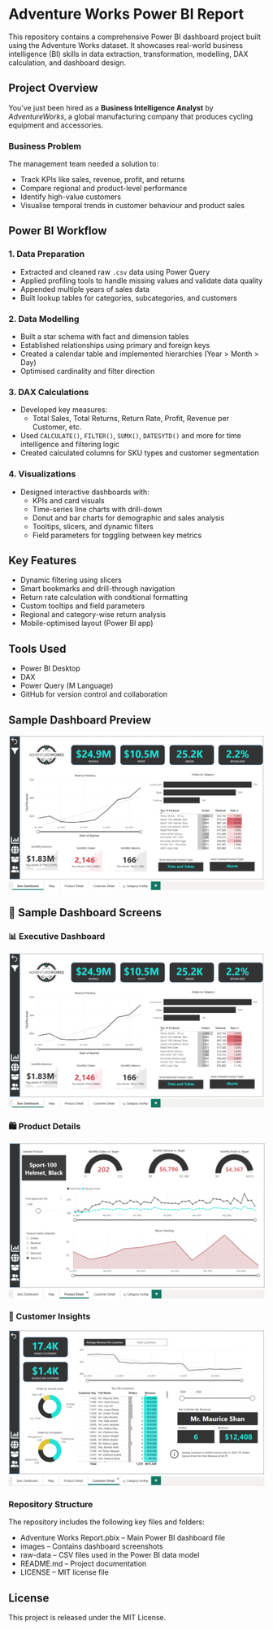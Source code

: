 # Adventure Works Power BI Report

This repository contains a comprehensive Power BI dashboard project built using the Adventure Works dataset. It showcases real-world business intelligence (BI) skills in data extraction, transformation, modelling, DAX calculation, and dashboard design.




##  Project Overview

You’ve just been hired as a **Business Intelligence Analyst** by *AdventureWorks*, a global manufacturing company that produces cycling equipment and accessories.

###  Business Problem

The management team needed a solution to:
- Track KPIs like sales, revenue, profit, and returns
- Compare regional and product-level performance
- Identify high-value customers
- Visualise temporal trends in customer behaviour and product sales




##  Power BI Workflow

### 1. **Data Preparation**
- Extracted and cleaned raw `.csv` data using Power Query
- Applied profiling tools to handle missing values and validate data quality
- Appended multiple years of sales data
- Built lookup tables for categories, subcategories, and customers

### 2. **Data Modelling**
- Built a star schema with fact and dimension tables
- Established relationships using primary and foreign keys
- Created a calendar table and implemented hierarchies (Year > Month > Day)
- Optimised cardinality and filter direction

### 3. **DAX Calculations**
- Developed key measures: 
  - Total Sales, Total Returns, Return Rate, Profit, Revenue per Customer, etc.
- Used `CALCULATE()`, `FILTER()`, `SUMX()`, `DATESYTD()` and more for time intelligence and filtering logic
- Created calculated columns for SKU types and customer segmentation

### 4. **Visualizations**
- Designed interactive dashboards with:
  - KPIs and card visuals
  - Time-series line charts with drill-down
  - Donut and bar charts for demographic and sales analysis
  - Tooltips, slicers, and dynamic filters
  - Field parameters for toggling between key metrics




##  Key Features

-  Dynamic filtering using slicers
-  Smart bookmarks and drill-through navigation
-  Return rate calculation with conditional formatting
-  Custom tooltips and field parameters
-  Regional and category-wise return analysis
-  Mobile-optimised layout (Power BI app)




##  Tools Used

- Power BI Desktop
- DAX
- Power Query (M Language)
- GitHub for version control and collaboration




## Sample Dashboard Preview

![executive_dashboard](images/executive_dashboard.png)

## 📸 Sample Dashboard Screens

### 📊 Executive Dashboard
![Executive Dashboard](images/executive_dashboard.png)

### 🛍 Product Details
![Product Detail](images/product_details.png)

### 👤 Customer Insights
![Customer Detail](images/customer_details.png)





###  Repository Structure

The repository includes the following key files and folders:

- Adventure Works Report.pbix – Main Power BI dashboard file  
- images – Contains dashboard screenshots  
- raw-data – CSV files used in the Power BI data model  
- README.md – Project documentation  
- LICENSE – MIT license file  





## License

This project is released under the MIT License.

